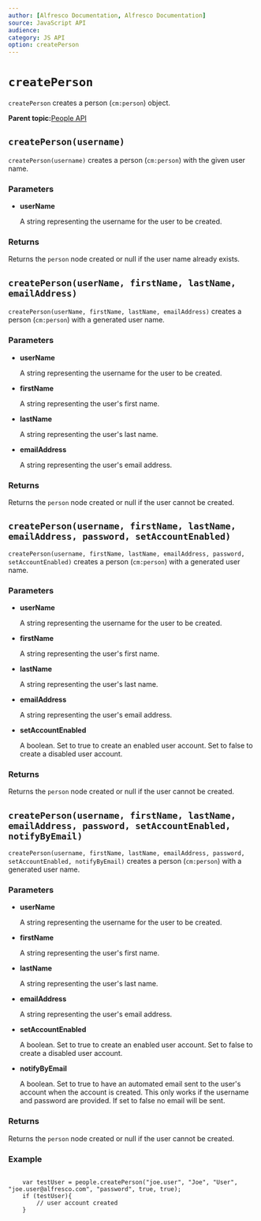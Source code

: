 ```yaml
---
author: [Alfresco Documentation, Alfresco Documentation]
source: JavaScript API
audience: 
category: JS API
option: createPerson
---
```


# `createPerson`

`createPerson` creates a person \(`cm:person`\) object.

**Parent topic:**[People API](../references/API-JS-People.md)

## `createPerson(username)`

`createPerson(username)` creates a person \(`cm:person`\) with the given user name.

### Parameters

-   **userName**

    A string representing the username for the user to be created.


### Returns

Returns the `person` node created or null if the user name already exists.

## `createPerson(userName, firstName, lastName, emailAddress)`

`createPerson(userName, firstName, lastName, emailAddress)` creates a person \(`cm:person`\) with a generated user name.

### Parameters

-   **userName**

    A string representing the username for the user to be created.

-   **firstName**

    A string representing the user's first name.

-   **lastName**

    A string representing the user's last name.

-   **emailAddress**

    A string representing the user's email address.


### Returns

Returns the `person` node created or null if the user cannot be created.

## `createPerson(username, firstName, lastName, emailAddress, password, setAccountEnabled)`

`createPerson(username, firstName, lastName, emailAddress, password, setAccountEnabled)` creates a person \(`cm:person`\) with a generated user name.

### Parameters

-   **userName**

    A string representing the username for the user to be created.

-   **firstName**

    A string representing the user's first name.

-   **lastName**

    A string representing the user's last name.

-   **emailAddress**

    A string representing the user's email address.

-   **setAccountEnabled**

    A boolean. Set to true to create an enabled user account. Set to false to create a disabled user account.


### Returns

Returns the `person` node created or null if the user cannot be created.

## `createPerson(username, firstName, lastName, emailAddress, password, setAccountEnabled, notifyByEmail)`

`createPerson(username, firstName, lastName, emailAddress, password, setAccountEnabled, notifyByEmail)` creates a person \(`cm:person`\) with a generated user name.

### Parameters

-   **userName**

    A string representing the username for the user to be created.

-   **firstName**

    A string representing the user's first name.

-   **lastName**

    A string representing the user's last name.

-   **emailAddress**

    A string representing the user's email address.

-   **setAccountEnabled**

    A boolean. Set to true to create an enabled user account. Set to false to create a disabled user account.

-   **notifyByEmail**

    A boolean. Set to true to have an automated email sent to the user's account when the account is created. This only works if the username and password are provided. If set to false no email will be sent.


### Returns

Returns the `person` node created or null if the user cannot be created.

### Example

```

    var testUser = people.createPerson("joe.user", "Joe", "User", "joe.user@alfresco.com", "password", true, true);
    if (testUser){
        // user account created
    }          
        
```

